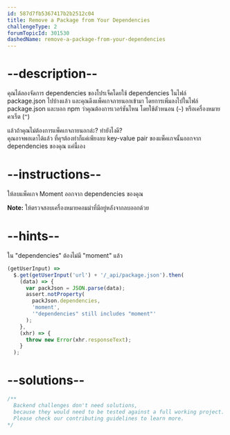 ```yaml
---
id: 587d7fb5367417b2b2512c04
title: Remove a Package from Your Dependencies
challengeType: 2
forumTopicId: 301530
dashedName: remove-a-package-from-your-dependencies
---
```


# --description--

คุณได้ลองจัดการ dependencies ของโปรเจ็คโดยใช้ dependencies ในไฟล์ package.json ไปบ้างแล้ว และคุณดึงแพ็คเกจภายนอกเข้ามา โดยการเพิ่มลงไปในไฟล์ package.json และบอก npm ว่าคุณต้องการเวอร์ชันไหน โดยใช้ตัวหนอน (`~`) หรือเครื่องหมายคาเร็ต (`^`)

แล้วถ้าคุณไม่ต้องการแพ็คเกจภายนอกล่ะ? ทำยังไงดี?  
คุณอาจพอเดาได้แล้ว ที่คุฯต้องทำก็แค่เพียงลบ key-value pair ของแพ็คเกจนั้นออกจาก dependencies ของคุณ แค่นี้เอง


# --instructions--

ให้ลบแพ็คเกจ Moment ออกจาก dependencies ของคุณ

**Note:** ให้ตรวจสอบเครื่องหมายคอมม่าที่มีอยู่หลังจากลบออกด้วย

# --hints--

ใน "dependencies" ต้องไม่มี "moment" แล้ว

```js
(getUserInput) =>
  $.get(getUserInput('url') + '/_api/package.json').then(
    (data) => {
      var packJson = JSON.parse(data);
      assert.notProperty(
        packJson.dependencies,
        'moment',
        '"dependencies" still includes "moment"'
      );
    },
    (xhr) => {
      throw new Error(xhr.responseText);
    }
  );
```

# --solutions--

```js
/**
  Backend challenges don't need solutions, 
  because they would need to be tested against a full working project. 
  Please check our contributing guidelines to learn more.
*/
```
